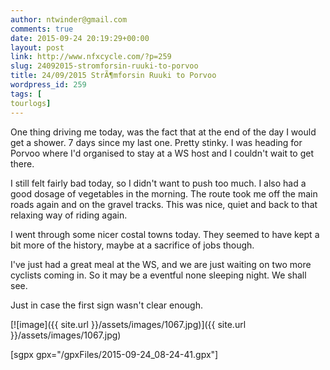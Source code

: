 ```yaml
---
author: ntwinder@gmail.com
comments: true
date: 2015-09-24 20:19:29+00:00
layout: post
link: http://www.nfxcycle.com/?p=259
slug: 24092015-stromforsin-ruuki-to-porvoo
title: 24/09/2015 StrÃ¶mforsin Ruuki to Porvoo
wordpress_id: 259
tags: [
tourlogs]
---
```


One thing driving me today, was the fact that at the end of the day I would get a shower. 7 days since my last one. Pretty stinky. I was heading for Porvoo where I'd organised to stay at a WS host and I couldn't wait to get there. 

I still felt fairly bad today, so I didn't want to push too much. I also had a good dosage of vegetables in the morning. The route took me off the main roads again and on the gravel tracks. This was nice, quiet and back to that relaxing way of riding again.

I went through some nicer costal towns today. They seemed to have kept a bit more of the history, maybe at a sacrifice of jobs though. 

I've just had a great meal at the WS, and we are just waiting on two more cyclists coming in. So it may be a eventful none sleeping night. We shall see. 

Just in case the first sign wasn't clear enough. 

[![image]({{ site.url }}/assets/images/1067.jpg)]({{ site.url }}/assets/images/1067.jpg)

[sgpx gpx="/gpxFiles/2015-09-24_08-24-41.gpx"]
